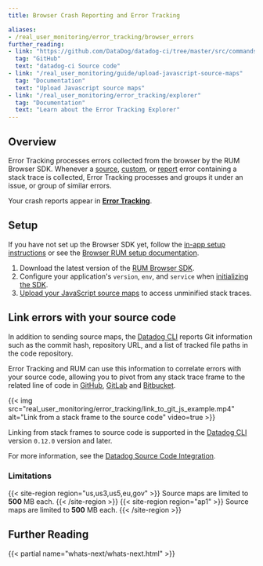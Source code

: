 ```yaml
---
title: Browser Crash Reporting and Error Tracking

aliases:
- /real_user_monitoring/error_tracking/browser_errors
further_reading:
- link: "https://github.com/DataDog/datadog-ci/tree/master/src/commands/sourcemaps"
  tag: "GitHub"
  text: "datadog-ci Source code"
- link: "/real_user_monitoring/guide/upload-javascript-source-maps"
  tag: "Documentation"
  text: "Upload Javascript source maps"
- link: "/real_user_monitoring/error_tracking/explorer"
  tag: "Documentation"
  text: "Learn about the Error Tracking Explorer"
---
```


## Overview

Error Tracking processes errors collected from the browser by the RUM Browser SDK. Whenever a [source][1], [custom][2], or [report][3] error containing a stack trace is collected, Error Tracking processes and groups it under an issue, or group of similar errors.

Your crash reports appear in [**Error Tracking**][4].

## Setup

If you have not set up the Browser SDK yet, follow the [in-app setup instructions][5] or see the [Browser RUM setup documentation][6].

1. Download the latest version of the [RUM Browser SDK][7].
2. Configure your application's `version`, `env`, and `service` when [initializing the SDK][8].
3. [Upload your JavaScript source maps][9] to access unminified stack traces.

## Link errors with your source code

In addition to sending source maps, the [Datadog CLI][10] reports Git information such as the commit hash, repository URL, and a list of tracked file paths in the code repository.

Error Tracking and RUM can use this information to correlate errors with your source code, allowing you to pivot from any stack trace frame to the related line of code in [GitHub][11], [GitLab][12] and [Bitbucket][13].

{{< img src="real_user_monitoring/error_tracking/link_to_git_js_example.mp4" alt="Link from a stack frame to the source code" video=true >}}

<div class="alert alert-info">Linking from stack frames to source code is supported in the <a href="https://github.com/DataDog/datadog-ci/tree/master/src/commands/sourcemaps#sourcemaps-command">Datadog CLI</a> version <code>0.12.0</code> version and later.</div>

For more information, see the [Datadog Source Code Integration][14].

### Limitations

{{< site-region region="us,us3,us5,eu,gov" >}}
Source maps are limited to **500** MB each.
{{< /site-region >}}
{{< site-region region="ap1" >}}
Source maps are limited to **500** MB each.
{{< /site-region >}}

## Further Reading

{{< partial name="whats-next/whats-next.html" >}}

[1]: /real_user_monitoring/browser/data_collected/?tab=error#source-errors
[2]: /real_user_monitoring/browser/collecting_browser_errors/?tab=npm#collect-errors-manually
[3]: /real_user_monitoring/browser/collecting_browser_errors/?tab=npm#error-sources
[4]: https://app.datadoghq.com/rum/error-tracking
[5]: https://app.datadoghq.com/rum/application/create
[6]: /real_user_monitoring/browser/#setup
[7]: https://www.npmjs.com/package/@datadog/browser-rum
[8]: /real_user_monitoring/browser/#initialization-parameters
[9]: /real_user_monitoring/guide/upload-javascript-source-maps
[10]: https://github.com/DataDog/datadog-ci/tree/master/src/commands/sourcemaps#sourcemaps-command
[11]: https://github.com
[12]: https://about.gitlab.com
[13]: https://bitbucket.org/product
[14]: /integrations/guide/source-code-integration/
